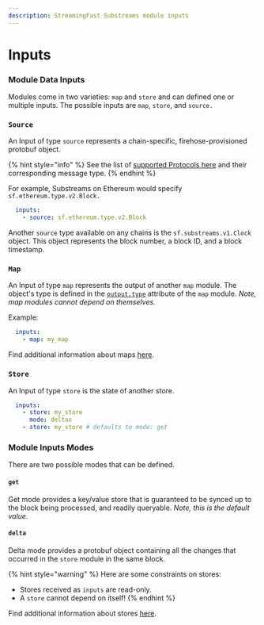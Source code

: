 ```yaml
---
description: StreamingFast Substreams module inputs
---
```


# Inputs

### Module Data Inputs

Modules come in two varieties: `map` and `store` and can defined one or multiple inputs. The possible inputs are `map`, `store`, and `source.`

### `Source`

An Input of type `source` represents a chain-specific, firehose-provisioned protobuf object.

{% hint style="info" %}
See the list of [supported Protocols here](../../reference-and-specs/protocols.md) and their corresponding message type.
{% endhint %}

For example, Substreams on Ethereum would specify `sf.ethereum.type.v2.Block.`

```yaml
  inputs:
    - source: sf.ethereum.type.v2.Block
```

Another `source` type available on any chains is the `sf.substreams.v1.Clock` object. This object represents the block number, a block ID, and a block timestamp.

### `Map`

An Input of type `map` represents the output of another `map` module. The object's type is defined in the [`output.type`](../../reference-and-specs/manifests.md#modules-.output) attribute of the `map` module. _Note, map modules cannot depend on themselves._

Example:

```yaml
  inputs:
    - map: my_map
```

Find additional information about maps [here](../../concepts/modules.md#the-map-module-type).

### `Store`

An Input of type `store` is the state of another store.

```yaml
  inputs:
    - store: my_store
      mode: deltas
    - store: my_store # defaults to mode: get
```

### Module Inputs Modes

There are two possible modes that can be defined.

#### `get`

Get mode provides a key/value store that is guaranteed to be synced up to the block being processed, and readily queryable. _Note, this is the default value._

#### `delta`

Delta mode provides a protobuf object containing all the changes that occurred in the `store` module in the same block.

{% hint style="warning" %}
Here are some constraints on stores:

* Stores received as `inputs` are read-only.
* A `store` cannot depend on itself!
{% endhint %}

Find additional information about stores [here](../../concepts/modules.md#the-store-module-type).
